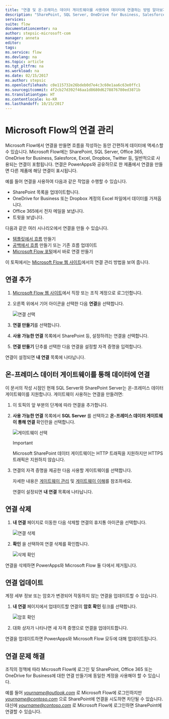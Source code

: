 ```yaml
---
title: "연결 및 온-프레미스 데이터 게이트웨이를 사용하여 데이터에 연결하는 방법 알아보기 | Microsoft Docs"
description: "SharePoint, SQL Server, OneDrive for Business, Salesforce, Office 365, OneDrive, Dropbox, Twitter, Google Drive 등에 대한 연결 추가 또는 관리"
services: 
suite: flow
documentationcenter: na
author: stepsic-microsoft-com
manager: anneta
editor: 
tags: 
ms.service: flow
ms.devlang: na
ms.topic: article
ms.tgt_pltfrm: na
ms.workload: na
ms.date: 02/15/2017
ms.author: stepsic
ms.openlocfilehash: c0e115732e26bdeb0d7e4c3c60e1aa6c63e0ffc1
ms.sourcegitcommit: 4f2cb27d392f46aa1d8680d6278876780ed3871b
ms.translationtype: HT
ms.contentlocale: ko-KR
ms.lasthandoff: 10/15/2017
---
```

# <a name="manage-connections-in-microsoft-flow"></a>Microsoft Flow의 연결 관리
Microsoft Flow에서 연결을 만들면 흐름을 작성하는 동안 간편하게 데이터에 액세스할 수 있습니다. Microsoft Flow에는 SharePoint, SQL Server, Office 365, OneDrive for Business, Salesforce, Excel, Dropbox, Twitter 등, 일반적으로 사용되는 연결이 포함됩니다. 연결은 PowerApps와 공유하므로 한 제품에서 연결을 만들면 다른 제품에 해당 연결이 표시됩니다.

예를 들어 연결을 사용하여 다음과 같은 작업을 수행할 수 있습니다.

* SharePoint 목록을 업데이트합니다.
* OneDrive for Business 또는 Dropbox 계정의 Excel 파일에서 데이터를 가져옵니다.
* Office 365에서 전자 메일을 보냅니다.
* 트윗을 보냅니다.

다음과 같은 여러 시나리오에서 연결을 만들 수 있습니다.

* [템플릿에서 흐름](get-started-logic-template.md) 만들기
* [공백에서 흐름](get-started-logic-flow.md) 만들기 또는 기존 흐름 업데이트
* [Microsoft Flow 포털][1]에서 바로 연결 만들기

이 토픽에서는 [Microsoft Flow 웹 사이트][1]에서의 연결 관리 방법을 보여 줍니다.

## <a name="add-a-connection"></a>연결 추가
1. [Microsoft Flow 웹 사이트][1]에서 직장 또는 조직 계정으로 로그인합니다.
2. 오른쪽 위에서 기어 아이콘을 선택한 다음 **연결**을 선택합니다.
   
    ![연결 선택](./media/add-manage-connections/connections-menu.png)
3. **연결 만들기**를 선택합니다.
4. **사용 가능한 연결** 목록에서 SharePoint 등, 설정하려는 연결을 선택합니다.
5. **연결 만들기** 단추를 선택한 다음 연결을 설정할 자격 증명을 입력합니다.

연결이 설정되면 **내 연결** 목록에 나타납니다.

## <a name="connect-to-your-data-through-an-on-premises-data-gateway"></a>온-프레미스 데이터 게이트웨이를 통해 데이터에 연결
이 문서의 작성 시점인 현재 SQL Server와 SharePoint Server는 온-프레미스 데이터 게이트웨이를 지원합니다. 게이트웨이 사용하는 연결을 만들려면:

1. 이 토픽의 앞 부분의 단계에 따라 연결을 추가합니다.
2. **사용 가능한 연결** 목록에서 **SQL Server** 를 선택하고 **온-프레미스 데이터 게이트웨이 통해 연결** 확인란을 선택합니다.
   
    ![게이트웨이 선택 ](./media/add-manage-connections/select-gateway.png)
   
   > [!IMPORTANT]
   > Microsoft SharePoint 데이터 게이트웨이는 HTTP 트래픽을 지원하지만 HTTPS 트래픽은 지원하지 않습니다.
   > 
   > 
3. 연결의 자격 증명을 제공한 다음 사용할 게이트웨이를 선택합니다.
   
    자세한 내용은 [게이트웨이 관리](gateway-manage.md) 및 [게이트웨이 이해](gateway-reference.md)를 참조하세요.
   
    연결이 설정되면 **내 연결** 목록에 나타납니다.

## <a name="delete-a-connection"></a>연결 삭제
1. **내 연결** 페이지로 이동한 다음 삭제할 연결의 휴지통 아이콘을 선택합니다.
   
    ![연결 삭제](./media/add-manage-connections/delete-connection.png)
2. **확인** 을 선택하여 연결 삭제를 확인합니다.
   
    ![삭제 확인](./media/add-manage-connections/delete-confirmation.png)

연결을 삭제하면 PowerApps와 Microsoft Flow 둘 다에서 제거됩니다.

## <a name="update-a-connection"></a>연결 업데이트
계정 세부 정보 또는 암호가 변경되어 작동하지 않는 연결을 업데이트할 수 있습니다.

1. **내 연결** 페이지에서 업데이트할 연결의 **암호 확인** 링크를 선택합니다.
   
    ![암호 확인](./media/add-manage-connections/verify-password.png)
2. 대화 상자가 나타나면 새 자격 증명으로 연결을 업데이트합니다.

연결을 업데이트하면 PowerApps와 Microsoft Flow 모두에 대해 업데이트됩니다.

## <a name="troubleshoot-a-connection"></a>연결 문제 해결
조직의 정책에 따라 Microsoft Flow에 로그인 및 SharePoint, Office 365 또는 OneDrive for Business에 대한 연결 만들기에 동일한 계정을 사용해야 할 수 있습니다.

예를 들어 *yourname@outlook.com* 로 Microsoft Flow에 로그인하지만 *yourname@contoso.com* 으로 SharePoint에 연결을 시도하면 차단될 수 있습니다. 대신에 *yourname@contoso.com* 로 Microsoft Flow에 로그인하면 SharePoint에 연결할 수 있습니다.

<!--Reference links in article-->
[1]: https://flow.microsoft.com
